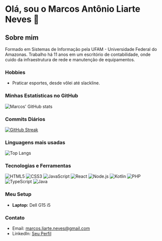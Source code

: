 # Olá, sou o Marcos Antônio Liarte Neves 👋

## Sobre mim

Formado em Sistemas de Informação pela UFAM - Universidade Federal do Amazonas. Trabalho há 11 anos em um escritório de contabilidade, onde cuido da infraestrutura de rede e manutenção de equipamentos.

### Hobbies

- Praticar esportes, desde vôlei até slackline.

### Minhas Estatísticas no GitHub

![Marcos' GitHub stats](https://github-readme-stats.vercel.app/api?username=marcosliarte&show_icons=true&theme=radical)

### Commits Diários

[![GitHub Streak](https://streak-stats.demolab.com?user=marcosliarte&theme=radical)](https://git.io/streak-stats)

### Linguagens mais usadas

![Top Langs](https://github-readme-stats.vercel.app/api/top-langs/?username=marcosliarte&layout=compact)

### Tecnologias e Ferramentas

![HTML5](https://img.shields.io/badge/-HTML5-E34F26?style=flat-square&logo=html5&logoColor=white)
![CSS3](https://img.shields.io/badge/-CSS3-1572B6?style=flat-square&logo=css3)
![JavaScript](https://img.shields.io/badge/-JavaScript-F7DF1E?style=flat-square&logo=javascript&logoColor=black)
![React](https://img.shields.io/badge/-React-61DAFB?style=flat-square&logo=react&logoColor=black)
![Node.js](https://img.shields.io/badge/-Node.js-339933?style=flat-square&logo=node.js&logoColor=white)
![Kotlin](https://img.shields.io/badge/-Kotlin-0095D5?style=flat-square&logo=kotlin&logoColor=white)
![PHP](https://img.shields.io/badge/-PHP-777BB4?style=flat-square&logo=php&logoColor=white)
![TypeScript](https://img.shields.io/badge/-TypeScript-3178C6?style=flat-square&logo=typescript&logoColor=white)
![Java](https://img.shields.io/badge/-Java-007396?style=flat-square&logo=java&logoColor=white)

### Meu Setup

- **Laptop:** Dell G15 i5

### Contato

- Email: [marcos.liarte.neves@gmail.com](mailto:marcos.liarte.neves@gmail.com)
- LinkedIn: [Seu Perfil]([[https://www.linkedin.com/in/seu-perfil](https://www.linkedin.com/in/marcos-antonio-liarte/)])
